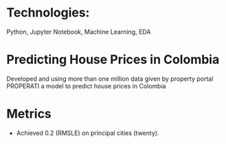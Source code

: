# Technologies:
Python, Jupyter Notebook, Machine Learning, EDA



# Predicting House Prices in Colombia
Developed and using more than one million data given by property portal PROPERATI a model to predict house prices in Colombia



# Metrics
- Achieved 0.2 (RMSLE) on principal cities (twenty).









